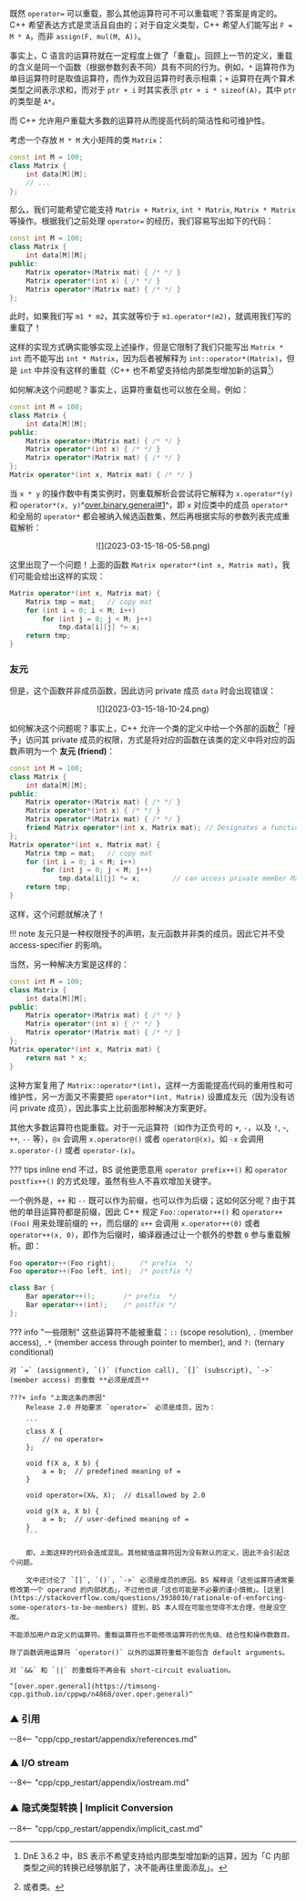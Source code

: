既然 `operator=` 可以重载，那么其他运算符可不可以重载呢？答案是肯定的。C++ 希望表达方式是灵活且自由的；对于自定义类型，C++ 希望人们能写出 `F = M * A`，而非 `assign(F, mul(M, A))`。

事实上，C 语言的运算符就在一定程度上做了「重载」。回顾上一节的定义，重载的含义是同一个函数（根据参数列表不同）具有不同的行为。例如，`*` 运算符作为单目运算符时是取值运算符，而作为双目运算符时表示相乘；`+` 运算符在两个算术类型之间表示求和，而对于 `ptr + i` 时其实表示 `ptr + i * sizeof(A)`，其中 `ptr` 的类型是 `A*`。

而 C++ 允许用户重载大多数的运算符从而提高代码的简洁性和可维护性。

考虑一个存放 `M * M` 大小矩阵的类 `Matrix`：

```c++ linenums="1"
const int M = 100;
class Matrix {
    int data[M][M];
    // ...
};
```

那么，我们可能希望它能支持 `Matrix + Matrix`, `int * Matrix`, `Matrix * Matrix` 等操作。根据我们之前处理 `operator=` 的经历，我们容易写出如下的代码：

```c++ linenums="1"
const int M = 100;
class Matrix {
    int data[M][M];
public:
    Matrix operator+(Matrix mat) { /* */ }
    Matrix operator*(int x) { /* */ }
    Matrix operator*(Matrix mat) { /* */ }
};
```

此时，如果我们写 `m1 * m2`，其实就等价于 `m1.operator*(m2)`，就调用我们写的重载了！

这样的实现方式确实能够实现上述操作，但是它限制了我们只能写出 `Matrix * int` 而不能写出 `int * Matrix`，因为后者被解释为 `int::operator*(Matrix)`，但是 `int` 中并没有这样的重载（C++ 也不希望支持给内部类型增加新的运算[^builtin_newop]）

[^builtin_newop]: DnE 3.6.2 中，BS 表示不希望支持给内部类型增加新的运算，因为「C 内部类型之间的转换已经够肮脏了，决不能再往里面添乱」。

如何解决这个问题呢？事实上，运算符重载也可以放在全局，例如：

```c++ linenums="1"
const int M = 100;
class Matrix {
    int data[M][M];
public:
    Matrix operator+(Matrix mat) { /* */ }
    Matrix operator*(int x) { /* */ }
    Matrix operator*(Matrix mat) { /* */ }
};
Matrix operator*(int x, Matrix mat) { /* */ }
```

当 `x * y` 的操作数中有类实例时，则重载解析会尝试将它解释为 `x.operator*(y)` 和 `operator*(x, y)`^[over.binary.general#1](https://timsong-cpp.github.io/cppwp/n4868/over.binary.general#1)^，即 `x` 对应类中的成员 `operator*` 和全局的 `operator*` 都会被纳入候选函数集，然后再根据实际的参数列表完成重载解析：

<center>![](2023-03-15-18-05-58.png)</center>

这里出现了一个问题！上面的函数 `Matrix operator*(int x, Matrix mat)`，我们可能会给出这样的实现：

```c++ linenums="1"
Matrix operator*(int x, Matrix mat) {
    Matrix tmp = mat;   // copy mat
    for (int i = 0; i < M; i++)
        for (int j = 0; j < M; j++)
            tmp.data[i][j] *= x;
    return tmp;
}
```

### 友元

但是，这个函数并非成员函数，因此访问 private 成员 `data` 时会出现错误：

<center>![](2023-03-15-18-10-24.png)</center>

如何解决这个问题呢？事实上，C++ 允许一个类的定义中给一个外部的函数[^friend]「授予」访问其 private 成员的权限，方式是将对应的函数在该类的定义中将对应的函数声明为一个 **友元 (friend)**：

[^friend]: 或者类。

```c++ linenums="1"
const int M = 100;
class Matrix {
    int data[M][M];
public:
    Matrix operator+(Matrix mat) { /* */ }
    Matrix operator*(int x) { /* */ }
    Matrix operator*(Matrix mat) { /* */ }
    friend Matrix operator*(int x, Matrix mat); // Designates a function as friend of this class
};
Matrix operator*(int x, Matrix mat) {
    Matrix tmp = mat;   // copy mat
    for (int i = 0; i < M; i++)
        for (int j = 0; j < M; j++)
            tmp.data[i][j] *= x;        // can access private member Matrix::data
    return tmp;
}
```

这样，这个问题就解决了！

!!! note
    友元只是一种权限授予的声明，友元函数并非类的成员。因此它并不受 access-specifier 的影响。

当然，另一种解决方案是这样的：

```c++ linenums="1"
const int M = 100;
class Matrix {
    int data[M][M];
public:
    Matrix operator+(Matrix mat) { /* */ }
    Matrix operator*(int x) { /* */ }
    Matrix operator*(Matrix mat) { /* */ }
};
Matrix operator*(int x, Matrix mat) {
    return mat * x;
}
```

这种方案复用了 `Matrix::operator*(int)`，这样一方面能提高代码的重用性和可维护性，另一方面又不需要把 `operator*(int, Matrix)` 设置成友元（因为没有访问 private 成员），因此事实上比前面那种解决方案更好。

其他大多数运算符也能重载。对于一元运算符（如作为正负号的 `+`, `-`，以及 `!`, `~`, `++`, `--` 等），`@x` 会调用 `x.operator@()` 或者 `operator@(x)`。如 `-x` 会调用 `x.operator-()` 或者 `operator-(x)`。

??? tips inline end
    不过，BS 说他更愿意用 `operator prefix++()` 和 `operator postfix++()` 的方式处理，虽然有些人不喜欢增加关键字。

一个例外是，`++` 和 `--` 既可以作为前缀，也可以作为后缀；这如何区分呢？由于其他的单目运算符都是前缀，因此 C++ 规定 `Foo::operator++()` 和 `operator++(Foo)` 用来处理前缀的 `++`，而后缀的 `x++` 会调用 `x.operator++(0)` 或者 `operator++(x, 0)`，即作为后缀时，编译器通过让一个额外的参数 `0` 参与重载解析。即：

```c++
Foo operator++(Foo right);      /* prefix  */
Foo operator++(Foo left, int);  /* postfix */

class Bar {
    Bar operator++();       /* prefix  */
    Bar operator++(int);    /* postfix */
};
```

??? info "一些限制"
    这些运算符不能被重载：`::` (scope resolution), `.` (member access), `.*` (member access through pointer to member), and `?:` (ternary conditional) 

    对 `=` (assignment), `()` (function call), `[]` (subscript), `->` (member access) 的重载 **必须是成员**

    ???+ info "上面这条的原因"
        Release 2.0 开始要求 `operator=` 必须是成员，因为：

        ```
        class X {
            // no operator=
        };

        void f(X a, X b) { 
            a = b;  // predefined meaning of =
        }     

        void operator=(X&, X);  // disallowed by 2.0

        void g(X a, X b) {
            a = b;  // user-defined meaning of =
        }
        ```

        即，上面这样的代码会造成混乱。其他赋值运算符因为没有默认的定义，因此不会引起这个问题。

        文中还讨论了 `[]`, `()`, `->` 必须是成员的原因。BS 解释说「这些运算符通常要修改第一个 operand 的内部状态」，不过他也说「这也可能是不必要的谨小慎微」。[这里](https://stackoverflow.com/questions/3938036/rationale-of-enforcing-some-operators-to-be-members) 提到，BS 本人现在可能也觉得不太合理，但是没空改。

    不能添加用户自定义的运算符。重载运算符也不能修改运算符的优先级、结合性和操作数数目。

    除了函数调用运算符 `operator()` 以外的运算符重载不能包含 default arguments。

    对 `&&` 和 `||` 的重载将不再会有 short-circuit evaluation。

    ^[over.oper.general](https://timsong-cpp.github.io/cppwp/n4868/over.oper.general)^

### ▲ 引用

--8<-- "cpp/cpp_restart/appendix/references.md"

### ▲ I/O stream

--8<-- "cpp/cpp_restart/appendix/iostream.md"

### ▲ 隐式类型转换 | Implicit Conversion

--8<-- "cpp/cpp_restart/appendix/implicit_cast.md"